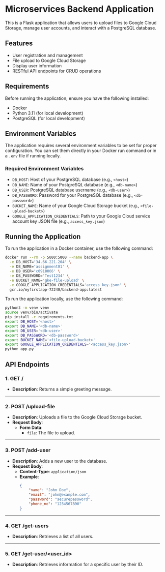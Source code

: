 # Microservices Backend Application

This is a Flask application that allows users to upload files to Google Cloud Storage, manage user accounts, and interact with a PostgreSQL database.

## Features

- User registration and management
- File upload to Google Cloud Storage
- Display user information
- RESTful API endpoints for CRUD operations

## Requirements

Before running the application, ensure you have the following installed:

- Docker
- Python 3.11 (for local development)
- PostgreSQL (for local development)

## Environment Variables

The application requires several environment variables to be set for proper configuration. You can set them directly in your Docker run command or in a `.env` file if running locally.

### Required Environment Variables

- `DB_HOST`: Host of your PostgreSQL database (e.g., `<host>`)
- `DB_NAME`: Name of your PostgreSQL database (e.g., `<db-name>`)
- `DB_USER`: PostgreSQL database username (e.g., `<db-user>`)
- `DB_PASSWORD`: Password for your PostgreSQL database (e.g., `<db-password>`)
- `BUCKET_NAME`: Name of your Google Cloud Storage bucket (e.g., `<file-upload-bucket>`)
- `GOOGLE_APPLICATION_CREDENTIALS`: Path to your Google Cloud service account key JSON file (e.g., `access_key.json`)

## Running the Application

To run the application in a Docker container, use the following command:

```bash
docker run --rm -p 5000:5000 --name backend-app \
  -e DB_HOST='34.66.221.204' \
  -e DB_NAME='assignment01' \
  -e DB_USER='c0918066' \
  -e DB_PASSWORD='Test1234' \
  -e BUCKET_NAME='gke-file-upload' \
  -e GOOGLE_APPLICATION_CREDENTIALS='access_key.json' \
  gcr.io/myfirstapp-72240/backend-app:latest
```

To run the application locally, use the following command:

```bash
python3 -m venv venv
source venv/bin/activate
pip install -r requirements.txt
export DB_HOST='<host>'
export DB_NAME='<db-name>'
export DB_USER='<db-user>'
export DB_PASSWORD='<db-password>'
export BUCKET_NAME='<file-upload-bucket>'
export GOOGLE_APPLICATION_CREDENTIALS='<access_key.json>'
python app.py
```

## API Endpoints

### 1. **GET /**

- **Description**: Returns a simple greeting message.

---

### 2. **POST /upload-file**

- **Description**: Uploads a file to the Google Cloud Storage bucket.
- **Request Body**:
    - **Form Data**:
        - `file`: The file to upload.

---

### 3. **POST /add-user**

- **Description**: Adds a new user to the database.
- **Request Body**:
    - **Content-Type**: `application/json`
    - **Example**:
      ```json
      {
          "name": "John Doe",
          "email": "john@example.com",
          "password": "securepassword",
          "phone_no": "1234567890"
      }
      ```

---

### 4. **GET /get-users**

- **Description**: Retrieves a list of all users.

---

### 5. **GET /get-user/<user_id>**

- **Description**: Retrieves information for a specific user by their ID.



